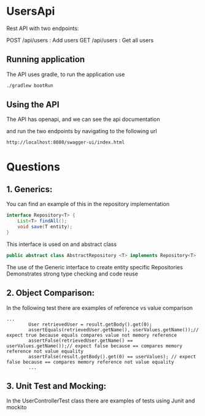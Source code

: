 # UsersApi

Rest API with two endpoints:

POST /api/users : Add users
GET /api/users : Get all users

## Running application

The API uses gradle, to run the application use 

```bash
./gradlew bootRun
```

## Using the API

The API has openapi, and we can see the api documentation

and run the two endpoints by navigating to the following url

```
http://localhost:8080/swagger-ui/index.html
```

# Questions

## 1. Generics:
You can find an example of this in the repository implementation

```Java
interface Repository<T> {
    List<T> findAll();
    void save(T entity);
}
```

This interface is used on and abstract class

```Java
public abstract class AbstractRepository <T> implements Repository<T>
```
The use of the Generic interface to create entity specific Repositories
Demonstrates strong type checking and code reuse

## 2. Object Comparison:

In the following test there are examples of reference vs value comparison

```
...     
        User retrievedUser = result.getBody().get(0);
        assertEquals(retrievedUser.getName(), userValues.getName());// expect true because equals compares value not memory reference
        assertFalse(retrievedUser.getName() == userValues.getName());// expect false because == compares memory reference not value equality
        assertFalse(result.getBody().get(0) == userValues); // expect false because == compares memory reference not value equality
        ...
```
## 3. Unit Test and Mocking:
In the UserControllerTest class there are examples of tests using Junit and mockito
